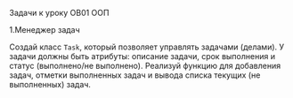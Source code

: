 Задачи к уроку OB01 ООП

1.Менеджер задач

Создай класс `Task`, который позволяет управлять задачами (делами). 
У задачи должны быть атрибуты: описание задачи, срок выполнения и статус (выполнено/не выполнено). 
Реализуй функцию для добавления задач, отметки выполненных задач и вывода списка текущих (не выполненных) задач. 
